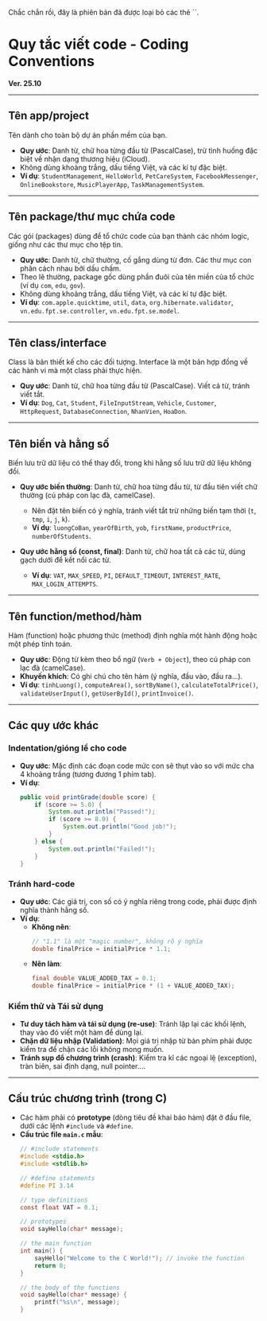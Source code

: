 Chắc chắn rồi, đây là phiên bản đã được loại bỏ các thẻ \`\`.

# Quy tắc viết code - Coding Conventions

**Ver. 25.10**

-----

## Tên app/project

Tên dành cho toàn bộ dự án phần mềm của bạn.

  * **Quy ước**: Danh từ, chữ hoa từng đầu từ (PascalCase), trừ tình huống đặc biệt về nhận dạng thương hiệu (iCloud).
  * Không dùng khoảng trắng, dấu tiếng Việt, và các kí tự đặc biệt.
  * **Ví dụ**: `StudentManagement`, `HelloWorld`, `PetCareSystem`, `FacebookMessenger`, `OnlineBookstore`, `MusicPlayerApp`, `TaskManagementSystem`.

-----

## Tên package/thư mục chứa code

Các gói (packages) dùng để tổ chức code của bạn thành các nhóm logic, giống như các thư mục cho tệp tin.

  * **Quy ước**: Danh từ, chữ thường, cố gắng dùng từ đơn. Các thư mục con phân cách nhau bởi dấu chấm.
  * Theo lẽ thường, package gốc dùng phần đuôi của tên miền của tổ chức (ví dụ `com`, `edu`, `gov`).
  * Không dùng khoảng trắng, dấu tiếng Việt, và các kí tự đặc biệt.
  * **Ví dụ**: `com.apple.quicktime`, `util`, `data`, `org.hibernate.validator`, `vn.edu.fpt.se.controller`, `vn.edu.fpt.se.model`.

-----

## Tên class/interface

Class là bản thiết kế cho các đối tượng. Interface là một bản hợp đồng về các hành vi mà một class phải thực hiện.

  * **Quy ước**: Danh từ, chữ hoa từng đầu từ (PascalCase). Viết cả từ, tránh viết tắt.
  * **Ví dụ**: `Dog`, `Cat`, `Student`, `FileInputStream`, `Vehicle`, `Customer`, `HttpRequest`, `DatabaseConnection`, `NhanVien`, `HoaDon`.

-----

## Tên biến và hằng số

Biến lưu trữ dữ liệu có thể thay đổi, trong khi hằng số lưu trữ dữ liệu không đổi.

  * **Quy ước biến thường**: Danh từ, chữ hoa từng đầu từ, từ đầu tiên viết chữ thường (cú pháp con lạc đà, camelCase).

      * Nên đặt tên biến có ý nghĩa, tránh viết tắt trừ những biến tạm thời (`t`, `tmp`, `i`, `j`, `k`).
      * **Ví dụ**: `luongCoBan`, `yearOfBirth`, `yob`, `firstName`, `productPrice`, `numberOfStudents`.

  * **Quy ước hằng số (const, final)**: Danh từ, chữ hoa tất cả các từ, dùng gạch dưới để kết nối các từ.

      * **Ví dụ**: `VAT`, `MAX_SPEED`, `PI`, `DEFAULT_TIMEOUT`, `INTEREST_RATE`, `MAX_LOGIN_ATTEMPTS`.

-----

## Tên function/method/hàm

Hàm (function) hoặc phương thức (method) định nghĩa một hành động hoặc một phép tính toán.

  * **Quy ước**: Động từ kèm theo bổ ngữ (`Verb + Object`), theo cú pháp con lạc đà (camelCase).
  * **Khuyến khích**: Có ghi chú cho tên hàm (ý nghĩa, đầu vào, đầu ra...).
  * **Ví dụ**: `tinhLuong()`, `computeArea()`, `sortByName()`, `calculateTotalPrice()`, `validateUserInput()`, `getUserById()`, `printInvoice()`.

-----

## Các quy ước khác

### Indentation/gióng lề cho code

  * **Quy ước**: Mặc định các đoạn code mức con sẽ thụt vào so với mức cha 4 khoảng trắng (tương đương 1 phím tab).
  * **Ví dụ**:
    ```java
    public void printGrade(double score) {
        if (score >= 5.0) {
            System.out.println("Passed!");
            if (score >= 8.0) {
                System.out.println("Good job!");
            }
        } else {
            System.out.println("Failed!");
        }
    }
    ```

### Tránh hard-code

  * **Quy ước**: Các giá trị, con số có ý nghĩa riêng trong code, phải được định nghĩa thành hằng số.
  * **Ví dụ**:
      * **Không nên**:
        ```java
        // "1.1" là một "magic number", không rõ ý nghĩa
        double finalPrice = initialPrice * 1.1;
        ```
      * **Nên làm**:
        ```java
        final double VALUE_ADDED_TAX = 0.1;
        double finalPrice = initialPrice * (1 + VALUE_ADDED_TAX);
        ```

### Kiểm thử và Tái sử dụng

  * **Tư duy tách hàm và tái sử dụng (re-use)**: Tránh lặp lại các khối lệnh, thay vào đó viết một hàm để dùng lại.
  * **Chặn dữ liệu nhập (Validation)**: Mọi giá trị nhập từ bàn phím phải được kiểm tra để chặn các lỗi không mong muốn.
  * **Tránh sụp đổ chương trình (crash)**: Kiểm tra kĩ các ngoại lệ (exception), tràn biên, sai định dạng, null pointer....

-----

## Cấu trúc chương trình (trong C)

  * Các hàm phải có **prototype** (dòng tiêu đề khai báo hàm) đặt ở đầu file, dưới các lệnh `#include` và `#define`.
  * **Cấu trúc file `main.c` mẫu**:
    ```c
    // #include statements
    #include <stdio.h>
    #include <stdlib.h>

    // #define statements
    #define PI 3.14

    // type definitions
    const float VAT = 0.1;

    // prototypes
    void sayHello(char* message);

    // the main function
    int main() {
        sayHello("Welcome to the C World!"); // invoke the function
        return 0;
    }

    // the body of the functions
    void sayHello(char* message) {
        printf("%s\n", message);
    }
    ```